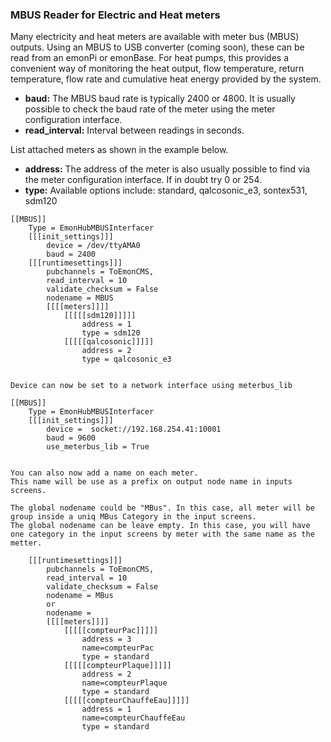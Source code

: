 ### MBUS Reader for Electric and Heat meters

Many electricity and heat meters are available with meter bus (MBUS) outputs. Using an MBUS to USB converter (coming soon), these can be read from an emonPi or emonBase. For heat pumps, this provides a convenient way of monitoring the heat output, flow temperature, return temperature, flow rate and cumulative heat energy provided by the system.

- **baud:** The MBUS baud rate is typically 2400 or 4800. It is usually possible to check the baud rate of the meter using the meter configuration interface.
- **read_interval:** Interval between readings in seconds.

List attached meters as shown in the example below.

- **address:** The address of the meter is also usually possible to find via the meter configuration interface. If in doubt try 0 or 254.
- **type:** Available options include: standard, qalcosonic_e3, sontex531, sdm120

```text
[[MBUS]]
    Type = EmonHubMBUSInterfacer
    [[[init_settings]]]
        device = /dev/ttyAMA0
        baud = 2400
    [[[runtimesettings]]]
        pubchannels = ToEmonCMS,
        read_interval = 10
        validate_checksum = False
        nodename = MBUS
        [[[[meters]]]]
            [[[[[sdm120]]]]]
                address = 1
                type = sdm120
            [[[[[qalcosonic]]]]]
                address = 2
                type = qalcosonic_e3


Device can now be set to a network interface using meterbus_lib

[[MBUS]]
    Type = EmonHubMBUSInterfacer
    [[[init_settings]]]
        device =  socket://192.168.254.41:10001
        baud = 9600
        use_meterbus_lib = True


You can also now add a name on each meter.
This name will be use as a prefix on output node name in inputs screens.

The global nodename could be "MBus". In this case, all meter will be group inside a uniq MBus Category in the input screens.
The global nodename can be leave empty. In this case, you will have one category in the input screens by meter with the same name as the metter.

    [[[runtimesettings]]]
        pubchannels = ToEmonCMS,
        read_interval = 10
        validate_checksum = False
        nodename = MBus
        or
        nodename = 
        [[[[meters]]]]
            [[[[[compteurPac]]]]]
                address = 3
                name=compteurPac
                type = standard
            [[[[[compteurPlaque]]]]]
                address = 2
                name=compteurPlaque
                type = standard
            [[[[[compteurChauffeEau]]]]]
                address = 1
                name=compteurChauffeEau
                type = standard



```
